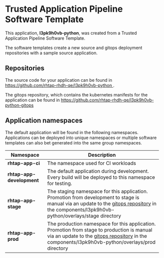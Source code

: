 # Trusted Application Pipeline Software Template

This application, **l3pk9h0vb-python**, was created from a Trusted Application Pipeline Software Template.

The software templates create a new source and gitops deployment repositories with a sample source application. 

## Repositories

The source code for your application can be found in [https://github.com/rhtap-rhdh-qe/l3pk9h0vb-python ](https://github.com/rhtap-rhdh-qe/l3pk9h0vb-python ).
 
The gitops repository, which contains the kubernetes manifests for the application can be found in 
[https://github.com/rhtap-rhdh-qe/l3pk9h0vb-python-gitops ](https://github.com/rhtap-rhdh-qe/l3pk9h0vb-python-gitops ) 

## Application namespaces 

The default application will be found in the following namespaces. Applications can be deployed into unique namespaces or multiple software templates can also bet generated into the same group namespaces.  

|  Namespace   |  Description   |  
| -------- | -------- |
| **rhtap-app-ci** | The namespace used for CI workloads |
| **rhtap-app-development** | The default application during development. Every build will be deployed to this namespace for testing. |
| **rhtap-app-stage** | The staging namespace for this application. Promotion from development to stage is manual via an update to the [gitops repository](https://github.com/rhtap-rhdh-qe/l3pk9h0vb-python-gitops ) in the components/l3pk9h0vb-python/overlays/stage directory |
| **rhtap-app-prod** | The production namespace for this application. Promotion from stage to production is manual via an update to the [gitops repository](https://github.com/rhtap-rhdh-qe/l3pk9h0vb-python-gitops ) in the components/l3pk9h0vb-python/overlays/prod directory |